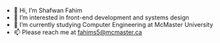 - 👋 Hi, I’m Shafwan Fahim
- 👀 I’m interested in front-end development and systems design 
- 🌱 I’m currently studying Computer Engineering at McMaster University
- 📫 Please reach me at fahims5@mcmaster.ca

<!---
shafwanfahim/shafwanfahim is a ✨ special ✨ repository because its `README.md` (this file) appears on your GitHub profile.
You can click the Preview link to take a look at your changes.
--->
